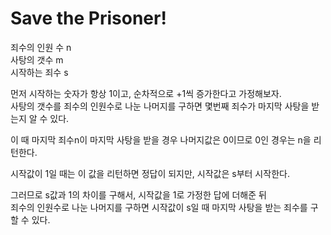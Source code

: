 # Save the Prisoner!

죄수의 인원 수 n  
사탕의 갯수 m  
시작하는 죄수 s

먼저 시작하는 숫자가 항상 1이고, 순차적으로 +1씩 증가한다고 가정해보자.  
사탕의 갯수를 죄수의 인원수로 나눈 나머지를 구하면 몇번째 죄수가 마지막 사탕을 받는지 알 수 있다.  

이 때 마지막 죄수n이 마지막 사탕을 받을 경우 나머지값은 0이므로 0인 경우는 n을 리턴한다.

시작값이 1일 때는 이 값을 리턴하면 정답이 되지만,
시작값은 s부터 시작한다.

그러므로 s값과 1의 차이를 구해서, 시작값을 1로 가정한 답에 더해준 뒤  
죄수의 인원수로 나눈 나머지를 구하면 시작값이 s일 때 마지막 사탕을 받는 죄수를 구할 수 있다.
